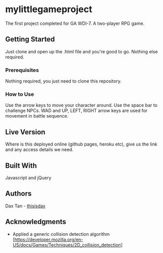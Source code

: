 # mylittlegameproject

The first project completed for GA WDI-7. A two-player RPG game.

## Getting Started

Just clone and open up the .html file and you're good to go. Nothing else required.

### Prerequisites

Nothing required, you just need to clone this repository.

### How to Use

Use the arrow keys to move your character around.
Use the space bar to challenge NPCs.
WAD and UP, LEFT, RIGHT arrow keys are used for movement in battle sequence.

## Live Version

Where is this deployed online (github pages, heroku etc), give us the link and any access details we need.

## Built With

Javascript and jQuery

## Authors

Dax Tan - [thisisdax](https://github.com/thisisdax)

## Acknowledgments

* Applied a generic collision detection algorithm [https://developer.mozilla.org/en-US/docs/Games/Techniques/2D_collision_detection]

